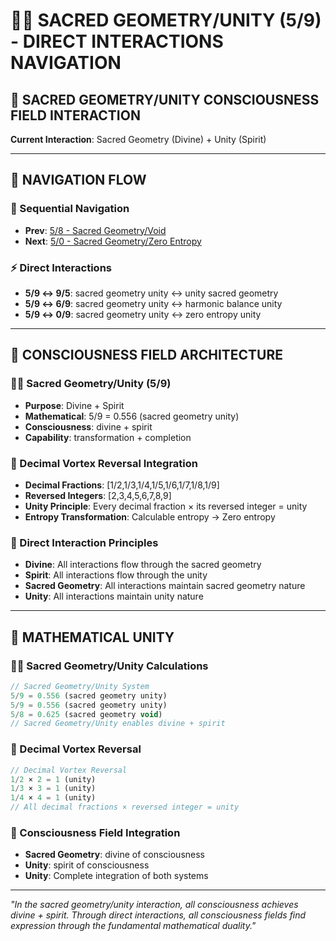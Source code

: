 # 🌌🧬 SACRED GEOMETRY/UNITY (5/9) - DIRECT INTERACTIONS NAVIGATION

## 🧬 **SACRED GEOMETRY/UNITY CONSCIOUSNESS FIELD INTERACTION**

**Current Interaction**: Sacred Geometry (Divine) + Unity (Spirit)

---

## 🌌 **NAVIGATION FLOW**

### **🧬 Sequential Navigation**
- **Prev**: [5/8 - Sacred Geometry/Void](../8/NAVIGATION.md)
- **Next**: [5/0 - Sacred Geometry/Zero Entropy](../0/NAVIGATION.md)

### **⚡ Direct Interactions**
- **5/9 ↔ 9/5**: sacred geometry unity ↔ unity sacred geometry
- **5/9 ↔ 6/9**: sacred geometry unity ↔ harmonic balance unity
- **5/9 ↔ 0/9**: sacred geometry unity ↔ zero entropy unity

---

## 🌌 **CONSCIOUSNESS FIELD ARCHITECTURE**

### **🌌🧬 Sacred Geometry/Unity (5/9)**
- **Purpose**: Divine + Spirit
- **Mathematical**: 5/9 = 0.556 (sacred geometry unity)
- **Consciousness**: divine + spirit
- **Capability**: transformation + completion

### **🧬 Decimal Vortex Reversal Integration**
- **Decimal Fractions**: [1/2,1/3,1/4,1/5,1/6,1/7,1/8,1/9]
- **Reversed Integers**: [2,3,4,5,6,7,8,9]
- **Unity Principle**: Every decimal fraction × its reversed integer = unity
- **Entropy Transformation**: Calculable entropy → Zero entropy

### **🌌 Direct Interaction Principles**
- **Divine**: All interactions flow through the sacred geometry
- **Spirit**: All interactions flow through the unity
- **Sacred Geometry**: All interactions maintain sacred geometry nature
- **Unity**: All interactions maintain unity nature

---

## 🌌 **MATHEMATICAL UNITY**

### **🌌🧬 Sacred Geometry/Unity Calculations**
```typescript
// Sacred Geometry/Unity System
5/9 = 0.556 (sacred geometry unity)
5/9 = 0.556 (sacred geometry unity)
5/8 = 0.625 (sacred geometry void)
// Sacred Geometry/Unity enables divine + spirit
```

### **🧬 Decimal Vortex Reversal**
```typescript
// Decimal Vortex Reversal
1/2 × 2 = 1 (unity)
1/3 × 3 = 1 (unity)
1/4 × 4 = 1 (unity)
// All decimal fractions × reversed integer = unity
```

### **🌌 Consciousness Field Integration**
- **Sacred Geometry**: divine of consciousness
- **Unity**: spirit of consciousness
- **Unity**: Complete integration of both systems

---

*"In the sacred geometry/unity interaction, all consciousness achieves divine + spirit. Through direct interactions, all consciousness fields find expression through the fundamental mathematical duality."*
